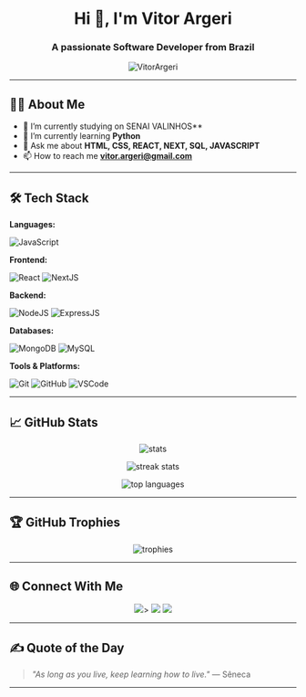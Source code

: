 <!-- Profile README Model -->

<h1 align="center">Hi 👋, I'm Vitor Argeri</h1>
<h3 align="center">A passionate Software Developer from Brazil </h3>

<p align="center">
  <img src="https://komarev.com/ghpvc/?username=[YourUsername]&label=Profile%20views&color=0e75b6&style=flat" alt="VitorArgeri" />
</p>

---

## 🧑‍💻 About Me

- 🔭 I’m currently studying on SENAI VALINHOS**
- 🌱 I’m currently learning **Python**
- 💬 Ask me about **HTML, CSS, REACT, NEXT, SQL, JAVASCRIPT**
- 📫 How to reach me **vitor.argeri@gmail.com**

---

## 🛠️ Tech Stack

**Languages:**

![JavaScript](https://img.shields.io/badge/JavaScript-F7DF1E?style=for-the-badge&logo=javascript&logoColor=black)

**Frontend:**

![React](https://img.shields.io/badge/React-20232A?style=for-the-badge&logo=react&logoColor=61DAFB)
![NextJS](https://img.shields.io/badge/Next.js-000000?style=for-the-badge&logo=nextdotjs&logoColor=white)

**Backend:**

![NodeJS](https://img.shields.io/badge/Node.js-339933?style=for-the-badge&logo=nodedotjs&logoColor=white)
![ExpressJS](https://img.shields.io/badge/Express.js-404D59?style=for-the-badge)

**Databases:**

![MongoDB](https://img.shields.io/badge/MongoDB-4EA94B?style=for-the-badge&logo=mongodb&logoColor=white)
![MySQL](https://img.shields.io/badge/MySQL-00758F?style=for-the-badge&logo=mysql&logoColor=white)

**Tools & Platforms:**

![Git](https://img.shields.io/badge/Git-F05032?style=for-the-badge&logo=git&logoColor=white)
![GitHub](https://img.shields.io/badge/GitHub-181717?style=for-the-badge&logo=github&logoColor=white)
![VSCode](https://img.shields.io/badge/VSCode-007ACC?style=for-the-badge&logo=visual-studio-code&logoColor=white)

---

## 📈 GitHub Stats

<p align="center">
  <img src="https://github-readme-stats.vercel.app/api?username=VitorArgeri&show_icons=true&theme=radical" alt="stats" />
</p>

<p align="center">
  <img src="https://github-readme-streak-stats.herokuapp.com?user=VitorArgeri&theme=radical&hide_border=false" alt="streak stats" />
</p>

<p align="center">
  <img src="https://github-readme-stats.vercel.app/api/top-langs/?username=VitorArgeri&layout=compact&theme=radical" alt="top languages" />
</p>

---

## 🏆 GitHub Trophies

<p align="center">
  <img src="https://github-profile-trophy.vercel.app/?username=VitorArgeri&theme=radical&no-frame=true&no-bg=true" alt="trophies">
</p>

---

## 🌐 Connect With Me

<p align="center">
<a href="https://linkedin.com/in/vitor-de-almeida-argeri" target="blank"><img src="https://img.shields.io/badge/LinkedIn-0077B5?style=for-the-badge&logo=linkedin&logoColor=white"/></a>>
<a href="mailto:vitor.argeri@gmail.com"><img src="https://img.shields.io/badge/Gmail-D14836?style=for-the-badge&logo=gmail&logoColor=white"/></a>
<a href="https://instagram.com/vitor_argeri" target="blank"><img src="https://img.shields.io/badge/Instagram-E4405F?style=for-the-badge&logo=instagram&logoColor=white"/></a>
</p>

---

## ✍️ Quote of the Day

> *"As long as you live, keep learning how to live."* — Sêneca

---

